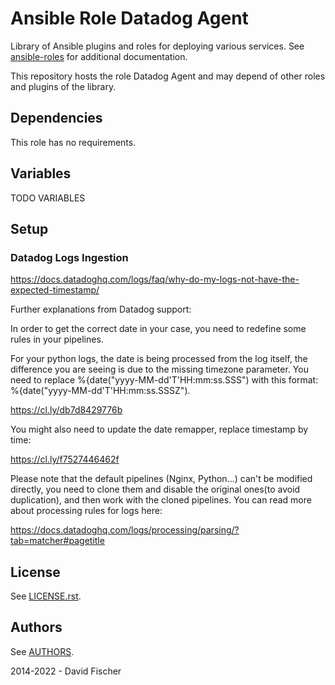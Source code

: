 # Ansible Role Datadog Agent

Library of Ansible plugins and roles for deploying various services.
See [ansible-roles](https://github.com/davidfischer-ch/ansible-roles) for additional documentation.

This repository hosts the role Datadog Agent and may depend of other roles and plugins of the library.

## Dependencies

This role has no requirements.

## Variables

TODO VARIABLES

## Setup

### Datadog Logs Ingestion

https://docs.datadoghq.com/logs/faq/why-do-my-logs-not-have-the-expected-timestamp/

Further explanations from Datadog support:

In order to get the correct date in your case, you need to redefine some rules in your pipelines.

For your python logs, the date is being processed from the log itself, the difference you are seeing
is due to the missing timezone parameter. You need to replace %{date("yyyy-MM-dd'T'HH:mm:ss.SSS")
with this format: %{date("yyyy-MM-dd'T'HH:mm:ss.SSSZ").

https://cl.ly/db7d8429776b

You might also need to update the date remapper, replace timestamp by time:

https://cl.ly/f7527446462f

Please note that the default pipelines (Nginx, Python...) can't be modified directly, you need to
clone them and disable the original ones(to avoid duplication), and then work with the cloned
pipelines. You can read more about processing rules for logs here:

https://docs.datadoghq.com/logs/processing/parsing/?tab=matcher#pagetitle

## License

See [LICENSE.rst](LICENSE.rst).

## Authors

See [AUTHORS](AUTHORS).

2014-2022 - David Fischer
